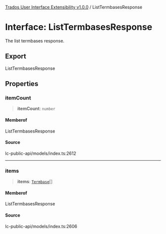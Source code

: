 [Trados User Interface Extensibility v1.0.0](../wiki/globals) / ListTermbasesResponse

# Interface: ListTermbasesResponse

The list termbases response.

## Export

ListTermbasesResponse

## Properties

### itemCount

> **itemCount**: `number`

#### Memberof

ListTermbasesResponse

#### Source

lc-public-api/models/index.ts:2612

***

### items

> **items**: [`Termbase`](../wiki/Interface.Termbase)[]

#### Memberof

ListTermbasesResponse

#### Source

lc-public-api/models/index.ts:2606
